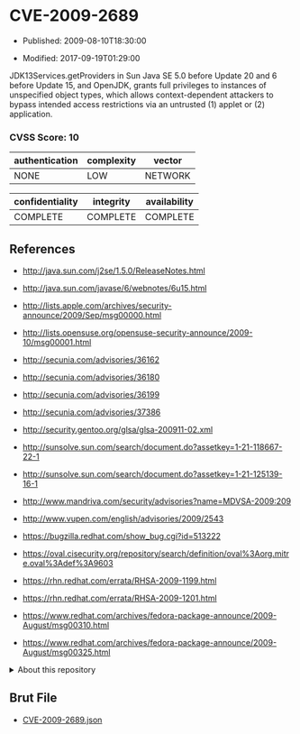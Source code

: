 # CVE-2009-2689

- Published: 2009-08-10T18:30:00

- Modified: 2017-09-19T01:29:00

JDK13Services.getProviders in Sun Java SE 5.0 before Update 20 and 6 before Update 15, and OpenJDK, grants full privileges to instances of unspecified object types, which allows context-dependent attackers to bypass intended access restrictions via an untrusted (1) applet or (2) application.

### CVSS Score: **10**

| authentication | complexity | vector |
| --- | --- | --- |
| NONE | LOW | NETWORK |

| confidentiality | integrity | availability |
| --- | --- | --- |
| COMPLETE | COMPLETE | COMPLETE |

## References

* http://java.sun.com/j2se/1.5.0/ReleaseNotes.html

* http://java.sun.com/javase/6/webnotes/6u15.html

* http://lists.apple.com/archives/security-announce/2009/Sep/msg00000.html

* http://lists.opensuse.org/opensuse-security-announce/2009-10/msg00001.html

* http://secunia.com/advisories/36162

* http://secunia.com/advisories/36180

* http://secunia.com/advisories/36199

* http://secunia.com/advisories/37386

* http://security.gentoo.org/glsa/glsa-200911-02.xml

* http://sunsolve.sun.com/search/document.do?assetkey=1-21-118667-22-1

* http://sunsolve.sun.com/search/document.do?assetkey=1-21-125139-16-1

* http://www.mandriva.com/security/advisories?name=MDVSA-2009:209

* http://www.vupen.com/english/advisories/2009/2543

* https://bugzilla.redhat.com/show_bug.cgi?id=513222

* https://oval.cisecurity.org/repository/search/definition/oval%3Aorg.mitre.oval%3Adef%3A9603

* https://rhn.redhat.com/errata/RHSA-2009-1199.html

* https://rhn.redhat.com/errata/RHSA-2009-1201.html

* https://www.redhat.com/archives/fedora-package-announce/2009-August/msg00310.html

* https://www.redhat.com/archives/fedora-package-announce/2009-August/msg00325.html

<details>
<summary>About this repository</summary> 

  This repository is part of the project [Live Hack CVE](https://github.com/Live-Hack-CVE). Main website can be found [www.live-hack.org](https://www.live-hack.org) 
  
  Made by [Sn0wAlice](https://github.com/Sn0wAlice) for the people that care about security and need to have a feed of the latest CVEs. Hope you enjoy it, don't forget to star the repo and follow me on [Twitter](https://twitter.com/Sn0wAlice) and [Github](https://github.com/Sn0wAlice). And that is my [personnal website](https://www.alice-snow.me/)

  - [Home Page](https://github.com/Live-Hack-CVE)
  - [Framework](https://github.com/Live-Hack-CVE/cve-framework)
  - [CVE database](https://github.com/Live-Hack-CVE/full_database)
  - [Changelog](https://github.com/Live-Hack-CVE/Changelog)
</details>

## Brut File

* [CVE-2009-2689.json](https://raw.githubusercontent.com/Live-Hack-CVE/full_database/main/cves/2009/CVE-2009-2689.json)

